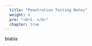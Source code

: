 ```yaml
---
  title: "Penetration Testing Notes"
  weight: 4
  pre: "<b>1. </b>"
  chapter: true
---
```

blabla
